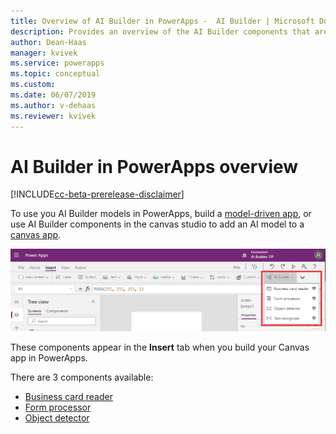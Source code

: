 ```yaml
---
title: Overview of AI Builder in PowerApps -  AI Builder | Microsoft Docs
description: Provides an overview of the AI Builder components that are available to use with Canvas apps in PowerApps
author: Dean-Haas
manager: kvivek
ms.service: powerapps
ms.topic: conceptual
ms.custom: 
ms.date: 06/07/2019
ms.author: v-dehaas
ms.reviewer: kvivek
---
```


# AI Builder in PowerApps overview

[!INCLUDE[cc-beta-prerelease-disclaimer](./includes/cc-beta-prerelease-disclaimer.md)]

To use you AI Builder models in PowerApps, build a [model-driven app](/powerapps/maker/model-driven-apps/model-driven-app-overview), or use AI Builder components in the canvas studio to add an AI model to a [canvas app](/powerapps/maker/canvas-apps/getting-started).

 ![Canvas studio screen](media/canvas-studio.png "Canvas studio screen")

These components appear in the **Insert** tab when you build your Canvas app in PowerApps.

There are 3 components  available:
 - [Business card reader](business-card-reader-component-in-powerapps.md)
 - [Form processor](form-processor-component-in-powerapps.md)
 - [Object detector](object-detector-component-in-powerapps.md)
